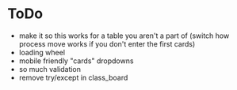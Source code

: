 # ToDo

- make it so this works for a table you aren't a part of (switch how process move works if you don't enter the first cards)
- loading wheel
- mobile friendly "cards" dropdowns
- so much validation
- remove try/except in class_board